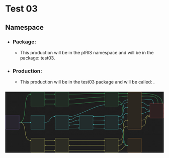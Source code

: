 # Test 03
## Namespace
- ### Package:
	- This production will be in the pIRIS namespace and will be in the package: test03.
- ### Production:
	- This production will be in the test03 package and will be called: .
### ![Diagram](/Test03/DIAGRAMCTest03.png)
